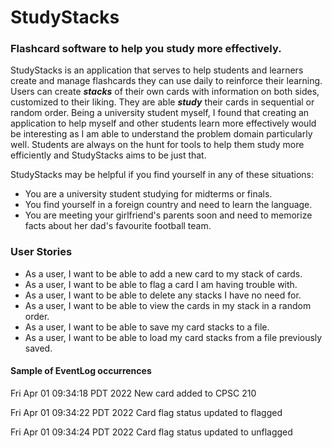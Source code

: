 # StudyStacks

### Flashcard software to help you study more effectively.

StudyStacks is an application that serves to help students and learners create and manage flashcards they can use daily 
to reinforce their learning. Users can create ***stacks*** of their own cards with information on both sides, customized to 
their liking. They are able ***study*** their cards in sequential or random order. Being a university student myself,
I found that creating an application to help myself and other students learn more effectively would be interesting as I
am able to understand the problem domain particularly well. Students are always on the hunt for tools to help them study
more efficiently and StudyStacks aims to be just that.

StudyStacks may be helpful if you find yourself in any of these situations: 
- You are a university student studying for midterms or finals.
- You find yourself in a foreign country and need to learn the language.
- You are meeting your girlfriend's parents soon and need to memorize facts about her dad's favourite football team.


### User Stories

- As a user, I want to be able to add a new card to my stack of cards.
- As a user, I want to be able to flag a card I am having trouble with.
- As a user, I want to be able to delete any stacks I have no need for.
- As a user, I want to be able to view the cards in my stack in a random order.
- As a user, I want to be able to save my card stacks to a file.
- As a user, I want to be able to load my card stacks from a file previously saved.



#### Sample of EventLog occurrences

Fri Apr 01 09:34:18 PDT 2022
New card added to CPSC 210

Fri Apr 01 09:34:22 PDT 2022
Card flag status updated to flagged

Fri Apr 01 09:34:24 PDT 2022
Card flag status updated to unflagged


